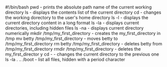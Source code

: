 #!/bin/bash
pwd - prints the absolute path name of the current working directory
ls - displays the contents list of the current directory
cd - changes the working dorectory to the user's home directory
ls -l - displays the current directory content in a long format
ls -la - displays current directories, including hidden files
ls -na - displays current directory numerically
mkdir /tmp/my_first_directory - creates the my_first_directory in /tmp
mv betty /tmp/my_first_directory - moves betty to /tmp/my_first_directory
rm betty /tmp/my_first_directory - deletes betty from /tmp/my_first_directory
rmdir /tmp/my_first_directory - deletes the my_first_director
y
cd - - changes the current directory to the previous one
ls -la . .. /boot - list all files, hidden with a period character

